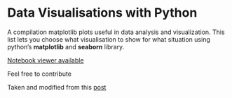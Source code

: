 # Data Visualisations with Python
A compilation matplotlib plots useful in data analysis and visualization.
This list lets you choose what visualisation to show for what situation using python’s **matplotlib** and **seaborn** library.

[Notebook viewer available](http://nbviewer.jupyter.org/github/gregunz/top-50-matplotlib-viz/blob/master/top_50_viz.ipynb)

Feel free to contribute

Taken and modified from this [post](https://bit.ly/2E0D92X)
